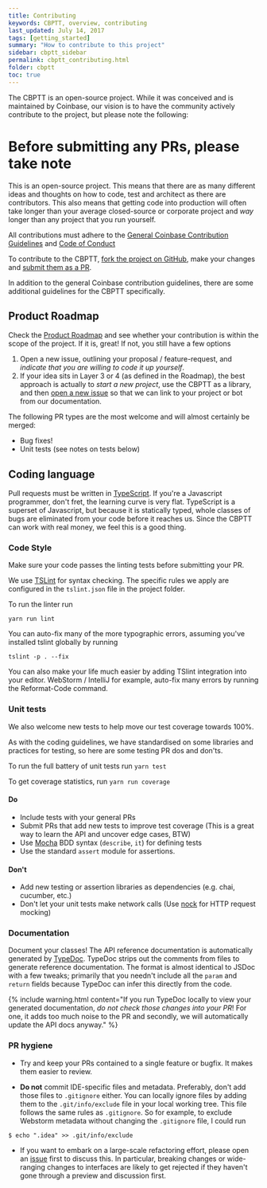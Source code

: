 ```yaml
---
title: Contributing
keywords: CBPTT, overview, contributing
last_updated: July 14, 2017
tags: [getting_started]
summary: "How to contribute to this project"
sidebar: cbptt_sidebar
permalink: cbptt_contributing.html
folder: cbptt
toc: true
---
```


The CBPTT is an open-source project. While it was conceived and is maintained by Coinbase, our vision is to have the community actively
contribute to the project, but please note the following:

# Before submitting any PRs, please take note

This is an open-source project. This means that there are as many different ideas and thoughts on how to code, test and architect as there are contributors. This also means that getting code into production will often take longer than your average closed-source or corporate project and _way_ longer than any project that you run yourself.

All contributions must adhere to the [General Coinbase Contribution Guidelines](https://github.com/coinbase/coinbase-pro-tt/blob/master/CONTRIBUTING.md) and [Code of Conduct](https://github.com/coinbase/code-of-conduct)

To contribute to the CBPTT, [fork the project on GitHub](https://github.com/coinbase/coinbase-pro-tt/), make your changes and [submit them as a PR](https://github.com/coinbase/coinbase-pro-tt/pulls).

In addition to the general Coinbase contribution guidelines, there are some additional guidelines for the CBPTT specifically.

## Product Roadmap

Check the [Product Roadmap](./cbptt_roadmap.html) and see whether your contribution is within the scope of the project. If it is, great! If not, you still have a few options

1. Open a new issue, outlining your proposal / feature-request, and _indicate that you are willing to code it up yourself_.
1. If your idea sits in Layer 3 or 4 (as defined in the Roadmap), the best approach is actually to _start a new project_, use the CBPTT as a library, and then [open a new issue][1] so that we can link to your project or bot from our documentation.

The following PR types are the most welcome and will almost certainly be merged:
* Bug fixes!
* Unit tests (see notes on tests below)

## Coding language

Pull requests must be written in [TypeScript](www.typescriptlang.org). If you're a Javascript programmer, don't fret, the learning curve is very flat.
TypeScript is a superset of Javascript, but because it is statically typed, whole classes of bugs are eliminated from your
code before it reaches us. Since the CBPTT can work with real money, we feel this is a good thing.

### Code Style

Make sure your code passes the linting tests before submitting your PR.

We use [TSLint](https://palantir.github.io/tslint/) for syntax checking. The specific rules we apply
are configured in the `tslint.json` file in the project folder.

To run the linter run

    yarn run lint

You can auto-fix many of the more typographic errors, assuming you've installed tslint globally by running

    tslint -p . --fix

You can also make your life much easier by adding TSlint integration into your editor. WebStorm / IntelliJ for example,
auto-fix many errors by running the Reformat-Code command.

### Unit tests

We also welcome new tests to help move our test coverage towards 100%.

As with the coding guidelines, we have standardised on some libraries and practices for testing, so here are some testing PR dos and don'ts.

To run the full battery of unit tests run `yarn test`

To get coverage statistics, run `yarn run coverage`

#### Do
* Include tests with your general PRs
* Submit PRs that add new tests to improve test coverage (This is a great way to learn the API and uncover edge cases, BTW)
* Use [Mocha](https://mochajs.org/) BDD syntax (`describe`, `it`) for defining tests
* Use the standard `assert` module for assertions.

#### Don't
* Add new testing or assertion libraries as dependencies (e.g. chai, cucumber, etc.)
* Don't let your unit tests make network calls (Use [nock](https://github.com/node-nock/nock) for HTTP request mocking)

### Documentation

Document your classes! The API reference documentation is automatically generated by [TypeDoc](http://typedoc.org/).
TypeDoc strips out the comments from files to generate reference documentation. The format is almost identical to JSDoc
with a few tweaks; primarily that you needn't include all the `param` and `return` fields because TypeDoc can infer this
directly from the code.

{% include warning.html content="If you run TypeDoc locally to view your generated documentation, *do not check those changes into your PR*!
For one, it adds too much noise to the PR and secondly, we will automatically update the API docs anyway." %}

### PR hygiene

* Try and keep your PRs contained to a single feature or bugfix. It makes them easier to review.

* **Do not** commit IDE-specific files and metadata. Preferably, don't add those files to `.gitignore` either. You can locally ignore files by adding them to the `.git/info/exclude` file in your local working tree. This file follows the same rules as `.gitignore`. So for example, to exclude Webstorm metadata without changing the `.gitignore` file, I could run

```
$ echo ".idea" >> .git/info/exclude
```

* If you want to embark on a large-scale refactoring effort, please open an [issue][1] first to discuss this. In particular, breaking changes or wide-ranging changes to interfaces are likely to get rejected if they haven't gone through a preview and discussion first.



[1]: https://github.com/coinbase/coinbase-pro-tt/issues
